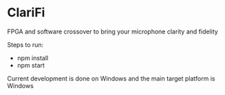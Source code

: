 # ClariFi

FPGA and software crossover to bring your microphone clarity and fidelity

Steps to run:

- npm install
- npm start

Current development is done on Windows and the main target platform is Windows
